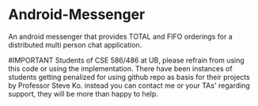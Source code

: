 # Android-Messenger
An android messenger that provides TOTAL and FIFO orderings for a distributed multi person chat application. 

#IMPORTANT
Students of CSE 586/486 at UB, please refrain from using this code or using the implementation. There have been instances of
students getting penalized for using github repo as basis for their projects by Professor Steve Ko. instead you can contact me or  your TAs' regarding support, they will be more than happy to help. 
